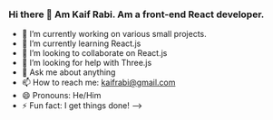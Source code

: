 ### Hi there 👋 Am Kaif Rabi. Am a front-end React developer.


- 🔭 I’m currently working on various small projects.
- 🌱 I’m currently learning React.js
- 👯 I’m looking to collaborate on React.js
- 🤔 I’m looking for help with Three.js
- 💬 Ask me about anything
- 📫 How to reach me: kaifrabi@gmail.com
- 😄 Pronouns: He/Him
- ⚡ Fun fact: I get things done!
-->
